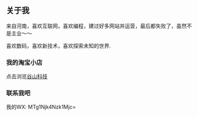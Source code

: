 ## 关于我

来自河南，喜欢互联网，喜欢编程，建过好多网站并运营，最后都失败了，虽然不是主业～～

喜欢数码，喜欢新技术，喜欢探索未知的世界.


### 我的淘宝小店

点击浏览[谷山科技](https://shop100330689.taobao.com/)

### 联系我吧

我的WX: MTg1Njk4Nzk1Mjc=
